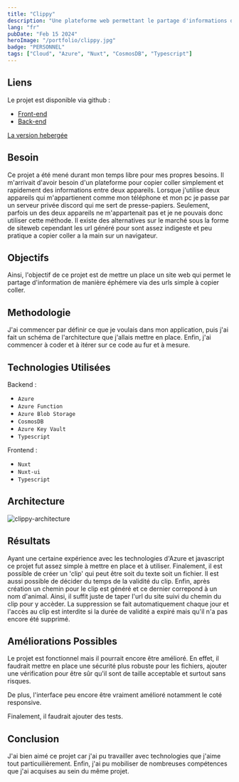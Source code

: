 ```yaml
---
title: "Clippy"
description: "Une plateforme web permettant le partage d'informations de manière éphémère, suivant le modèle de Pastebin."
lang: "fr"
pubDate: "Feb 15 2024"
heroImage: "/portfolio/clippy.jpg"
badge: "PERSONNEL"
tags: ["Cloud", "Azure", "Nuxt", "CosmosDB", "Typescript"]
---
```


## **Liens**
Le projet est disponible via github : 
* [Front-end](https://github.com/IssamSisbane/clippy-frontend)
* [Back-end](https://github.com/IssamSisbane/clippy-backend)

[La version hebergée](https://clippy.snzprojects.tech/)

## **Besoin**
Ce projet a été mené durant mon temps libre pour mes propres besoins. Il m'arrivait d'avoir besoin d'un plateforme pour copier coller simplement et rapidement des informations entre deux appareils. Lorsque j'utilise deux appareils qui m'appartienent comme mon téléphone et mon pc je passe par un serveur privée discord qui me sert de presse-papiers. Seulement, parfois un des deux appareils ne m'appartenait pas et je ne pouvais donc utiliser cette méthode. Il existe des alternatives sur le marché sous la forme de siteweb cependant les url généré pour sont assez indigeste et peu pratique a copier coller a la main sur un navigateur.

## **Objectifs**
Ainsi, l'objectif de ce projet est de mettre un place un site web qui permet le partage d'information de manière éphémere via des urls simple à copier coller.


## **Methodologie**
J'ai commencer par définir ce que je voulais dans mon application, puis j'ai fait un schéma de l'architecture que j'allais mettre en place. Enfin, j'ai commencer à coder et à itérer sur ce code au fur et à mesure.

## **Technologies Utilisées**
Backend :
* `Azure`
* `Azure Function`
* `Azure Blob Storage`
* `CosmosDB`
* `Azure Key Vault`
* `Typescript`

Frontend :
* `Nuxt`
* `Nuxt-ui`
* `Typescript`

## **Architecture**
![clippy-architecture](/portfolio/clippy-architecture.webp)


## **Résultats**
Ayant une certaine expérience avec les technologies d'Azure et javascript ce projet fut assez simple à mettre en place et à utiliser. Finalement, il est possible de créer un 'clip' qui peut être soit du texte soit un fichier. Il est aussi possible de décider du temps de la validité du clip. Enfin, après création un chemin pour le clip est généré et ce dernier correpond à un nom d'animal. Ainsi, il suffit juste de taper l'url du site suivi du chemin du clip pour y accèder. La suppression se fait automatiquement chaque jour et l'accès au clip est interdite si la durée de validité a expiré mais qu'il n'a pas encore été supprimé.

## **Améliorations Possibles**
Le projet est fonctionnel mais il pourrait encore être amélioré. En effet, il faudrait mettre en place une sécurité plus robuste pour les fichiers, ajouter une vérification pour être sûr qu'il sont de taille acceptable et surtout sans risques. 

De plus, l'interface peu encore être vraiment amélioré notamment le coté responsive.

Finalement, il faudrait ajouter des tests.
 
## **Conclusion**
J'ai bien aimé ce projet car j'ai pu travailler avec technologies que j'aime tout particuilièrement. Enfin, j'ai pu mobiliser de nombreuses compétences que j'ai acquises au sein du même projet.
